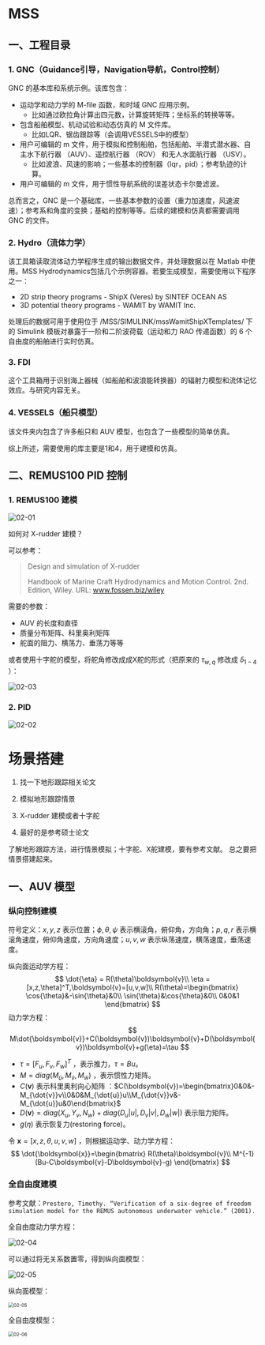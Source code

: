# MSS

## 一、工程目录

### 1. GNC（Guidance引导，Navigation导航，Control控制）

GNC 的基本库和系统示例。该库包含：

- 运动学和动力学的 M-file 函数，和时域 GNC 应用示例。
  - 比如通过欧拉角计算出四元数，计算旋转矩阵；坐标系的转换等等。
- 包含船舶模型、机动试验和动态仿真的 M 文件库。
  - 比如LQR、锯齿跟踪等（会调用VESSELS中的模型）
- 用户可编辑的 m 文件，用于模拟和控制船舶，包括船舶、半潜式潜水器、自主水下航行器 （AUV）、遥控航行器 （ROV） 和无人水面航行器 （USV）。
  - 比如波浪、风速的影响；一些基本的控制器（lqr，pid）；参考轨迹的计算。
- 用户可编辑的 m 文件，用于惯性导航系统的误差状态卡尔曼滤波。

总而言之，GNC 是一个基础库，一些基本参数的设置（重力加速度，风速波速）；参考系和角度的变换；基础的控制等等。后续的建模和仿真都需要调用 GNC 的文件。

### 2. Hydro（流体力学）

该工具箱读取流体动力学程序生成的输出数据文件，并处理数据以在 Matlab 中使用。MSS Hydrodynamics包括几个示例容器。若要生成模型，需要使用以下程序之一：

- 2D strip theory programs - ShipX (Veres) by SINTEF OCEAN AS
- 3D potential theory programs - WAMIT by WAMIT Inc.

处理后的数据可用于使用位于 /MSS/SIMULINK/mssWamitShipXTemplates/ 下的 Simulink 模板对暴露于一阶和二阶波荷载（运动和力 RAO 传递函数）的 6 个自由度的船舶进行实时仿真。

### 3. FDI

这个工具箱用于识别海上器械（如船舶和波浪能转换器）的辐射力模型和流体记忆效应。与研究内容无关。

### 4. VESSELS（船只模型）

该文件夹内包含了许多船只和 AUV 模型，也包含了一些模型的简单仿真。



综上所述，需要使用的库主要是1和4，用于建模和仿真。



## 二、REMUS100 PID 控制

### 1. REMUS100 建模

![02-01](.\image\02-01.png)

如何对 X-rudder 建模？

可以参考：

> Design and simulation of X-rudder
>
> Handbook of Marine Craft Hydrodynamics and Motion Control. 2nd. Edition, Wiley. URL: www.fossen.biz/wiley

需要的参数：

- AUV 的长度和直径
- 质量分布矩阵、科里奥利矩阵
- 舵面的阻力、横荡力、垂荡力等等



或者使用十字舵的模型，将舵角修改成成X舵的形式（把原来的 $\tau_{w,q}$ 修改成 $\delta_{1-4}$ ）：

![02-03](E:\Library\硕士实验室\MPC\Note\2024_2\image\02-03.png)





### 2. PID

![02-02](.\image\02-02.png)



# 场景搭建

1. 找一下地形跟踪相关论文

2. 模拟地形跟踪情景

3. X-rudder 建模或者十字舵

4. 最好的是参考硕士论文

了解地形跟踪方法，进行情景模拟；十字舵、X舵建模，要有参考文献。
总之要把情景搭建起来。

## 一、AUV 模型

### 纵向控制建模

符号定义：$x,y,z$ 表示位置；$\phi,\theta,\psi$ 表示横滚角，俯仰角，方向角；$p,q,r$ 表示横滚角速度，俯仰角速度，方向角速度；$u,v,w$ 表示纵荡速度，横荡速度，垂荡速度。

纵向面运动学方程：
$$
\dot{\eta} = R(\theta)\boldsymbol{v}\\
\eta = [x,z,\theta]^T,\boldsymbol{v}=[u,v,w]\\
R(\theta)=\begin{bmatrix}
\cos{\theta}&-\sin{\theta}&0\\
\sin{\theta}&\cos{\theta}&0\\
0&0&1
\end{bmatrix}
$$
动力学方程：
$$
M\dot{\boldsymbol{v}}+C(\boldsymbol{v})\boldsymbol{v}+D(\boldsymbol{v})\boldsymbol{v}+g(\eta)=\tau
$$

- $\tau=[F_u,F_v,F_w]^T$ ，表示推力，$\tau=Bu$。
- $M=diag(M_{\dot{u}},M_{\dot{v}},M_{\dot{w}})$ ，表示惯性力矩阵。
- $C(\boldsymbol{v})$ 表示科里奥利向心矩阵 ：$C(\boldsymbol{v})=\begin{bmatrix}0&0&-M_{\dot{v}}v\\0&0&M_{\dot{u}}u\\M_{\dot{v}}v&-M_{\dot{u}}u&0\end{bmatrix}$
- $D(\boldsymbol{v})=diag(X_u,Y_v,N_w)+diag(D_u|u|,D_v|v|,D_w|w|)$ 表示阻力矩阵。
- $g(\eta)$ 表示恢复力(restoring force)。



令 $\boldsymbol{x}=[x,z,\theta,u,v,w]$ ，则根据运动学、动力学方程：
$$
\dot{\boldsymbol{x}}=\begin{bmatrix}
R(\theta)\boldsymbol{v}\\
M^{-1}(Bu-C\boldsymbol{v}-D\boldsymbol{v}-g)
\end{bmatrix}
$$

### 全自由度建模

参考文献：`Prestero, Timothy. “Verification of a six-degree of freedom simulation model for the REMUS autonomous underwater vehicle.” (2001).`

全自由度动力学方程：

![02-04](.\image\02-04.png)

可以通过将无关系数置零，得到纵向面模型：

![02-05](.\image\02-05.jpg)

纵向面模型：

<img src=".\image\02-05.png" alt="02-05" style="zoom:67%;" />

全自由度模型：

<img src=".\image\02-06.png" alt="02-06" style="zoom:67%;" />
